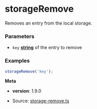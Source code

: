 <!-- Generated by documentation.js. Update this documentation by updating the source code. -->

# storageRemove

Removes an entry from the local storage.

### Parameters

*   `key` **[string][1]** of the entry to remove

### Examples

```javascript
storageRemove('key');
```

**Meta**

*   **version**: 1.9.0

[1]: https://developer.mozilla.org/docs/Web/JavaScript/Reference/Global_Objects/String


* Source: [storage-remove.ts](https://github.com/iamdevlinph/common-utils-pkg/blob/main/src/storage-remove/storage-remove.ts#L12-L13)